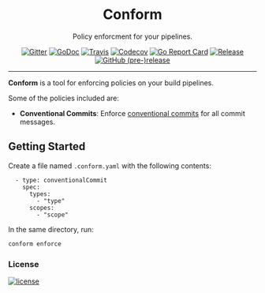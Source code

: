 <p align="center">
  <h1 align="center">Conform</h1>
  <p align="center">Policy enforcment for your pipelines.</p>
  <p align="center">
    <a href="https://gitter.im/autonomy/conform"><img alt="Gitter" src="https://img.shields.io/gitter/room/autonomy/conform.svg?style=flat-square"></a>
    <a href="https://godoc.org/github.com/autonomy/conform"><img alt="GoDoc" src="http://img.shields.io/badge/godoc-reference-blue.svg?style=flat-square"></a>
    <a href="https://travis-ci.org/autonomy/conform"><img alt="Travis" src="https://img.shields.io/travis/autonomy/conform.svg?style=flat-square"></a>
    <a href="https://codecov.io/gh/autonomy/conform"><img alt="Codecov" src="https://img.shields.io/codecov/c/github/autonomy/conform.svg?style=flat-square"></a>
    <a href="https://goreportcard.com/report/github.com/autonomy/conform"><img alt="Go Report Card" src="https://goreportcard.com/badge/github.com/autonomy/conform?style=flat-square"></a>
    <a href="https://github.com/autonomy/conform/releases/latest"><img alt="Release" src="https://img.shields.io/github/release/autonomy/conform.svg?style=flat-square"></a>
    <a href="https://github.com/autonomy/conform/releases/latest"><img alt="GitHub (pre-)release" src="https://img.shields.io/github/release/autonomy/conform/all.svg?style=flat-square"></a>
  </p>
</p>

---

**Conform** is a tool for enforcing policies on your build pipelines.

Some of the policies included are:

- **Conventional Commits**: Enforce [conventional commits](https://www.conventionalcommits.org) for all commit messages.

## Getting Started

Create a file named `.conform.yaml` with the following contents:

```yaml:
  - type: conventionalCommit
    spec:
      types:
        - "type"
      scopes:
        - "scope"
```

In the same directory, run:

```bash
conform enforce
```

### License
[![license](https://img.shields.io/github/license/autonomy/conform.svg?style=flat-square)](https://github.com/autonomy/conform/blob/master/LICENSE)
